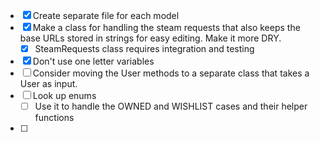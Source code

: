 - [x] Create separate file for each model
- [x] Make a class for handling the steam requests that also keeps the base URLs stored in strings for easy editing. Make it more DRY.
  - [x] SteamRequests class requires integration and testing
- [x] Don't use one letter variables
- [ ] Consider moving the User methods to a separate class that takes a User as input.
- [ ] Look up enums
  - [ ] Use it to handle the OWNED and WISHLIST cases and their helper functions
- [ ] 
